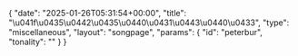 {
    "date": "2025-01-26T05:31:54+00:00",
    "title": "\u041f\u0435\u0442\u0435\u0440\u0431\u0443\u0440\u0433",
    "type": "miscellaneous",
    "layout": "songpage",
    "params": {
        "id": "peterbur",
        "tonality": ""
    }
}